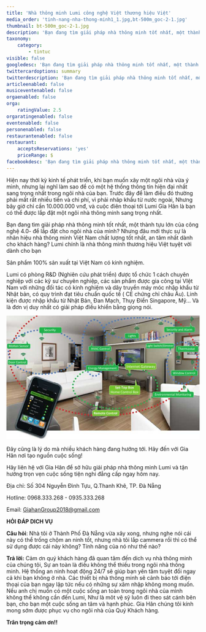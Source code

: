 ```yaml
---
title: 'Nhà thông minh Lumi công nghệ Việt thương hiệu Việt'
media_order: 'tinh-nang-nha-thong-minh1_1.jpg,bt-500m_goc-2-1.jpg'
thumbnail: bt-500m_goc-2-1.jpg
description: 'Bạn đang tìm giải pháp nhà thông minh tốt nhất, một thành tựu lớn của công nghệ 4.0- để lắp đặt cho ngôi nhà của mình? Nhưng đâu mới thực sự là nhãn hiệu nhà thông minh Việt Nam chất lượng tốt nhất, an tâm nhất dành cho khách hàng? Lumi chính là nhà thông minh thương hiệu Việt tuyệt vời dành cho bạn.'
taxonomy:
    category:
        - tintuc
visible: false
googledesc: 'Bạn đang tìm giải pháp nhà thông minh tốt nhất, một thành tựu lớn của công nghệ 4.0- để lắp đặt cho ngôi nhà của mình? Nhưng đâu mới thực sự là nhãn hiệu nhà thông minh Việt Nam chất lượng tốt nhất, an tâm nhất dành cho khách hàng? Lumi chính là nhà thông minh thương hiệu Việt tuyệt vời dành cho bạn.'
twittercardoptions: summary
twitterdescription: 'Bạn đang tìm giải pháp nhà thông minh tốt nhất, một thành tựu lớn của công nghệ 4.0- để lắp đặt cho ngôi nhà của mình? Nhưng đâu mới thực sự là nhãn hiệu nhà thông minh Việt Nam chất lượng tốt nhất, an tâm nhất dành cho khách hàng? Lumi chính là nhà thông minh thương hiệu Việt tuyệt vời dành cho bạn.'
articleenabled: false
musiceventenabled: false
orgaenabled: false
orga:
    ratingValue: 2.5
orgaratingenabled: false
eventenabled: false
personenabled: false
restaurantenabled: false
restaurant:
    acceptsReservations: 'yes'
    priceRange: $
facebookdesc: 'Bạn đang tìm giải pháp nhà thông minh tốt nhất, một thành tựu lớn của công nghệ 4.0- để lắp đặt cho ngôi nhà của mình? Nhưng đâu mới thực sự là nhãn hiệu nhà thông minh Việt Nam chất lượng tốt nhất, an tâm nhất dành cho khách hàng? Lumi chính là nhà thông minh thương hiệu Việt tuyệt vời dành cho bạn.'
---
```


Hiện nay thời kỳ kinh tế phát triển, khi bạn muốn xây một ngôi nhà vừa ý mình, nhưng lại nghĩ làm sao để có một hệ thống thông tin hiện đại nhất sang trọng nhất trong ngôi nhà của bạn. Trước đây để làm điều đó thường phải mất rất nhiều tiền và chi phí, vì phải nhâp khẩu từ nước ngoài, Nhưng bây giờ chỉ cần 10.000.000 vnđ, và cuộc điên thoại tới Lumi Gia Hân là bạn có thể được lắp đặt một ngôi nhà thông minh sang trọng nhất.

Bạn đang tìm giải pháp nhà thông minh tốt nhất, một thành tựu lớn của công nghệ 4.0- để lắp đặt cho ngôi nhà của mình? Nhưng đâu mới thực sự là nhãn hiệu nhà thông minh Việt Nam chất lượng tốt nhất, an tâm nhất dành cho khách hàng? Lumi chính là nhà thông minh thương hiệu Việt tuyệt vời dành cho bạn

Sản phẩm 100% sản xuất tại Việt Nam có kinh nghiệm.

Lumi có phòng R&D (Nghiên cứu phát triển) được tổ chức 1 cách chuyên nghiệp với các kỹ sư chuyên nghiệp, các sản phẩm được gia công tại VIệt Nam với những đối tác có kinh nghiệm và dây truyền máy móc nhập khẩu từ Nhật bản, có quy trình đạt tiêu chuẩn quốc tế ( CE chứng chỉ châu Âu). Linh kiện được nhập khẩu từ Nhật Bản, Đan Mạch, Thụy Điển  Singapore, Mỹ... Và là đơn vị duy nhất có giải pháp điều khiển bằng giọng nói.

![tính năng nhà thông minh](tinh-nang-nha-thong-minh1_1.jpg)

Đây cũng là lý do mà nhiều khách hàng đang hướng tới. Hãy đến với Gia Hân nơi tạo nguồn cuộc sống!

Hãy liên hệ với Gia Hân để sở hữu giải pháp nhà thông minh Lumi và tận hưởng trọn vẹn cuộc sống tiện nghi đẳng cấp ngay hôm nay.

Địa chỉ: Số 304 Nguyễn Đình Tựu, Q.Thanh Khê, TP. Đà Nẵng

Hotline: 0968.333.268 - 0935.333.268

Email: [GiahanGroup2018@gmail.com](mailto:GiahanGroup2018@gmail.com)


**HỎI ĐÁP DICH VỤ**

**Câu hỏi**: Nhà tôi ở Thành Phố Đà Nẵng vừa xây xong, nhưng nghe nói cái này có thể trống chộm an ninh tốt, nhưng nhà tôi lắp cammera rồi thì có thể sử dụng được cái này không? Tính năng của nó như thế nào?

**Trả lời:** Cảm ơn quý khách hàng đã quan tâm đến dich vụ nhà thông minh của chúng tôi, Sự an toàn là điều không thể thiếu trong ngôi nhà thông minh. Hệ thống an ninh hoạt động 24/7 sẽ giúp bạn yên tâm tuyệt đối ngay cả khi bạn không ở nhà. Các thiết bị nhà thông minh sẽ cảnh báo tới điện thoại của bạn ngay lập tức nếu có những sự xâm nhập không mong muốn. Nếu anh chị muốn có một cuộc sống an toàn trong ngôi nhà của mình không thể không cần đến Lumi, Như là môt vệ sỹ luôn đi theo sát cánh bên bạn, cho bạn một cuộc sống an tâm và hạnh phúc. Gia Hân chúng tôi kính mong sớm được phục vụ cho ngôi nhà của Quý Khách hàng.

**Trân trọng cảm ơn!!**